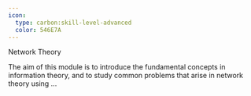 ```yaml
---
icon:
  type: carbon:skill-level-advanced
  color: 546E7A
---
```

Network Theory

The aim of this module is to introduce the fundamental concepts in information theory, and to study common problems that arise in network theory using ... 
